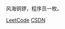 风海铜锣，程序员一枚。

[LeetCode](https://leetcode-cn.com/u/roof-u/) [CSDN](https://blog.csdn.net/madaxin?spm=1001.2101.3001.5343)
